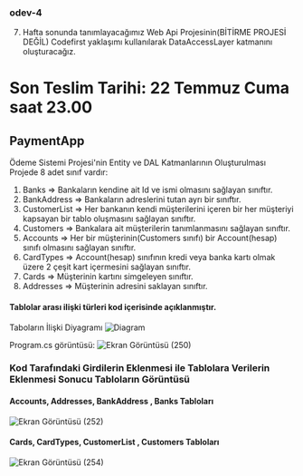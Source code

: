 ### odev-4
7. Hafta sonunda tanımlayacağımız Web Api Projesinin(BİTİRME PROJESİ DEĞİL) Codefirst yaklaşımı kullanılarak DataAccessLayer katmanını oluşturacağız. 
# Son Teslim Tarihi: 22 Temmuz Cuma saat 23.00

## PaymentApp
Ödeme Sistemi Projesi'nin Entity ve DAL Katmanlarının Oluşturulması
Projede 8 adet sınıf vardır:
1) Banks => Bankaların kendine ait Id ve ismi olmasını sağlayan sınıftır.
2) BankAddress => Bankaların adreslerini tutan ayrı bir sınıftır.
3) CustomerList => Her bankanın kendi müşterilerini içeren bir her müşteriyi kapsayan bir tablo oluşmasını sağlayan sınıftır.
4) Customers => Bankalara ait müşterilerin tanımlanmasını sağlayan sınıftır.
5) Accounts => Her bir müşterinin(Customers sınıfı) bir Account(hesap) sınıfı olmasını sağlayan sınıftır.
6) CardTypes => Account(hesap) sınıfının kredi veya banka kartı olmak üzere 2 çeşit kart içermesini sağlayan sınıftır.
7) Cards => Müşterinin kartını simgeleyen sınıftır.
8) Addresses => Müşterinin adresini saklayan sınıftır.

#### Tablolar arası ilişki türleri kod içerisinde açıklanmıştır.

Taboların İlişki Diyagramı
![Diagram](https://user-images.githubusercontent.com/99509540/180515300-82648db0-efd4-42d2-8c37-ee5c6246c995.png)

Program.cs görüntüsü:
![Ekran Görüntüsü (250)](https://user-images.githubusercontent.com/99509540/180516681-0969346a-9813-41bb-96de-c842473b0393.png)

### Kod Tarafındaki Girdilerin Eklenmesi ile Tablolara Verilerin Eklenmesi Sonucu Tabloların Görüntüsü

#### Accounts, Addresses, BankAddress , Banks Tabloları
![Ekran Görüntüsü (252)](https://user-images.githubusercontent.com/99509540/180517007-13a06083-3720-49ce-b269-fec272b43aa3.png)

#### Cards, CardTypes, CustomerList , Customers Tabloları
![Ekran Görüntüsü (254)](https://user-images.githubusercontent.com/99509540/180517281-2704375b-5e86-40b0-adbe-3884db6b405d.png)
